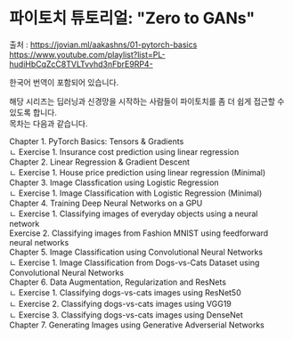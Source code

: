 # 파이토치 튜토리얼: "Zero to GANs"

출처 : 
https://jovian.ml/aakashns/01-pytorch-basics <br>
https://www.youtube.com/playlist?list=PL-hudiHbCqZcC8TVLTvvhd3nFbrE9RP4-

한국어 번역이 포함되어 있습니다.

해당 시리즈는 딥러닝과 신경망을 시작하는 사람들이 파이토치를 좀 더 쉽게 접근할 수 있도록 합니다.<br>
목차는 다음과 같습니다.

Chapter 1. PyTorch Basics: Tensors & Gradients </br>
    ㄴ Exercise 1. Insurance cost prediction using linear regression </br>
Chapter 2. Linear Regression & Gradient Descent </br>
    ㄴ Exercise 1. House price prediction using linear regression (Minimal) </br>
Chapter 3. Image Classfication using Logistic Regression </br>
    ㄴ Exercise 1. Image Classification with Logistic Regression (Minimal) </br>
Chapter 4. Training Deep Neural Networks on a GPU </br>
    ㄴ Exercise 1. Classifying images of everyday objects using a neural network </br>
       Exercise 2. Classifying images from Fashion MNIST using feedforward neural networks </br>
Chapter 5. Image Classification using Convolutional Neural Networks </br>
    ㄴ Exercise 1. Image Classification from Dogs-vs-Cats Dataset using Convolutional Neural Networks </br>
Chapter 6. Data Augmentation, Regularization and ResNets </br>
    ㄴ Exercise 1. Classifying dogs-vs-cats images using ResNet50 </br>
    ㄴ Exercise 2. Classifying dogs-vs-cats images using VGG19 </br>
    ㄴ Exercise 3. Classifying dogs-vs-cats images using DenseNet </br>
Chapter 7. Generating Images using Generative Adverserial Networks </br>
